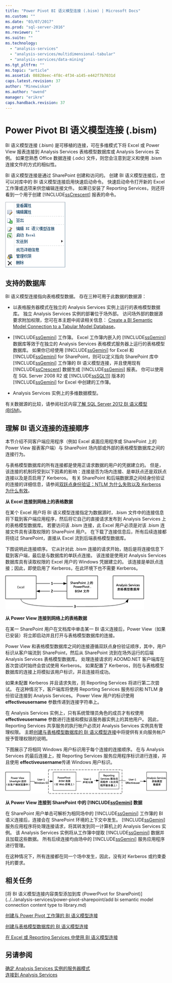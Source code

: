 ```yaml
---
title: "Power Pivot BI 语义模型连接 (.bism) | Microsoft Docs"
ms.custom: ""
ms.date: "03/07/2017"
ms.prod: "sql-server-2016"
ms.reviewer: ""
ms.suite: ""
ms.technology: 
  - "analysis-services"
  - "analysis-services/multidimensional-tabular"
  - "analysis-services/data-mining"
ms.tgt_pltfrm: ""
ms.topic: "article"
ms.assetid: 08828eec-4f8c-4f34-a145-e442f7b7031d
caps.latest.revision: 37
author: "Minewiskan"
ms.author: "owend"
manager: "erikre"
caps.handback.revision: 37
---
```

# Power Pivot BI 语义模型连接 (.bism)
  BI 语义模型连接 (.bism) 是可移植的连接，可在多维模式下将 Excel 或 Power View 报表连接到 Analysis Services 表格模型数据库或 Analysis Services 实例。 如果您熟悉 Office 数据连接 (.odc) 文件，则您会注意到定义和使用 .bism 连接文件的方式的相似性。  
  
 BI 语义模型连接是通过 SharePoint 创建和访问的。 创建 BI 语义模型连接后，您可以对库中的 BI 语义模型连接启用快速启动命令。 快速启动命令打开新的 Excel 工作簿或选项来供您编辑连接文件。 如果已安装了 Reporting Services，则还将看到一个用于创建 [!INCLUDE[ssCrescent](../../includes/sscrescent-md.md)] 报表的命令。  
  
 ![BISM 快速启动命令的屏幕快照](../../analysis-services/power-pivot-sharepoint/media/ssas-bism-quicklaunch.gif "BISM 快速启动命令的屏幕快照")  
  
##  <a name="bkmk_prereq"></a> 支持的数据库  
 BI 语义模型连接指向表格模型数据。 存在三种可用于此数据的数据源：  
  
-   以表格服务器模式在独立的 Analysis Services 实例上运行的表格模型数据库。 独立 Analysis Services 实例的部署位于场外部。 访问场外部的数据源要求附加权限，您可在本主题中阅读相关信息： [Create a BI Semantic Model Connection to a Tabular Model Database](../../analysis-services/power-pivot-sharepoint/create-a-bi-semantic-model-connection-to-a-tabular-model-database.md)。  
  
-   [!INCLUDE[ssGemini](../../includes/ssgemini-md.md)] 工作簿。 Excel 工作簿内嵌入的 [!INCLUDE[ssGemini](../../includes/ssgemini-md.md)] 数据库等效于在独立的 Analysis Services 表格模式服务器上运行的表格模型数据库。 如果你已经使用 [!INCLUDE[ssGemini](../../includes/ssgemini-md.md)] for Excel 和 [!INCLUDE[ssGemini](../../includes/ssgemini-md.md)] for SharePoint，则可以定义指向 SharePoint 库中 [!INCLUDE[ssGemini](../../includes/ssgemini-md.md)] 工作簿的 BI 语义模型连接，并且使用现有 [!INCLUDE[ssCrescent](../../includes/sscrescent-md.md)] 数据生成 [!INCLUDE[ssGemini](../../includes/ssgemini-md.md)] 报表。  你可以使用在 SQL Server 2008 R2 或 [!INCLUDE[ssSQL11](../../includes/sssql11-md.md)] 版本的 [!INCLUDE[ssGemini](../../includes/ssgemini-md.md)] for Excel 中创建的工作簿。  
  
-   Analysis Services 实例上的多维数据模型。  
  
 有关数据源的比较，请参阅社区内容[了解 SQL Server 2012 BI 语义模型 (BISM)](http://www.mssqltips.com/sqlservertip/2818/understanding-the-sql-server-2012-bi-semantic-model-bism/)。  
  
## 理解 BI 语义连接的连接顺序  
 本节介绍不同客户端应用程序（例如 Excel 桌面应用程序或 SharePoint 上的 Power View 报表客户端）与 SharePoint 场内部或外部的表格模型数据库之间的连接行为。  
  
 与表格模型数据库的所有连接都是使用正请求数据的用户的凭据建立的。 但是，该连接的机制将受到以下因素的影响：连接是否为场内连接、是单跃点还是双跃点连接以及是否启用了 Kerberos。 有关 SharePoint 和后端数据源之间经身份验证的连接的详细信息，请参阅[双跃点身份验证：NTLM 为什么失败以及 Kerberos 为什么有效](http://go.microsoft.com/fwlink/?LinkId=237137)。  
  
 **从 Excel 连接到网络上的表格数据**  
  
 在某个 Excel 用户将 BI 语义模型连接指定为数据源时，.bism 文件中的连接信息将下载到客户端应用程序，然后将它自己的直接请求发布到 Analysis Services 上的表格模型数据库。 若要访问该 .bism 连接，此 Excel 用户必须是对该 .bism 连接文件具有读取权限的 SharePoint 用户。 在下载了连接信息后，所有后续连接都将绕过 SharePoint，直接从 Excel 流到后端表格模型数据库。  
  
 下图说明此连接顺序。 它从针对此 .bism 连接的请求开始，随后是将连接信息下载到客户端，最后是与数据库的单跃点连接。 该连接是使用对 Analysis Services 数据库具有读取权限的 Excel 用户的 Windows 凭据建立的。 该连接是单跃点连接；因此，即使启用了 Kerberos，在此环境下也不需要 Kerberos。  
  
 ![从 Excel 连接到表格模型数据库](../../analysis-services/power-pivot-sharepoint/media/ssas-powerpivotbismconnection-1.gif "从 Excel 连接到表格模型数据库")  
  
 **从 Power View 连接到网络上的表格数据**  
  
 在某一 SharePoint 用户在文档库中单击某一 BI 语义连接后，Power View（如果已安装）将立即启动并且打开与表格模型数据库的连接。  
  
 Power View 和表格模型数据库之间的连接遵循双跃点身份验证顺序，其中，用户标识从客户端流到 SharePoint，然后从 SharePoint 流到在场外运行的后端 Analysis Services 表格模型数据库。 处理连接请求的 ADOMD.NET 客户端库在首次尝试时始终会尝试使用 Kerberos。 如果配置了 Kerberos，则在与表格模型数据库的连接上将模拟该用户标识，并且连接将成功。  
  
 如果未配置 Kerberos 并且请求失败，则 Reporting Services 将进行第二次尝试。 在这种情况下，客户端库将使用 Reporting Services 服务标识和 NTLM 身份验证连接到 Analysis Services。 Power View 用户的标识使用 **effectiveusername** 参数传递到连接字符串上。  
  
 在 Analysis Services 实例上，只有系统管理员角色的成员才有权使用 **effectiveusername** 参数进行连接和模拟该服务器实例上的其他用户。 因此，Reporting Services 共享服务的执行帐户必须对 Analysis Services 实例具有管理权限。  主题[创建与表格模型数据库的 BI 语义模型连接](../../analysis-services/power-pivot-sharepoint/create-a-bi-semantic-model-connection-to-a-tabular-model-database.md)中将提供有关向服务帐户授予管理权限的说明。  
  
 下图展示了将相同 Windows 用户标识用于每个连接的连接顺序。 在与 Analysis Services 的最后连接上，按 Reporting Services 服务应用程序标识进行连接，并且使用 **effectiveusername**传递 Windows 用户标识。  
  
 ![到表格数据库的模拟连接](../../analysis-services/power-pivot-sharepoint/media/ssas-powerpivotbismconnection-2.gif "到表格数据库的模拟连接")  
  
 **从 Power View 连接到 SharePoint 中的 [!INCLUDE[ssGemini](../../includes/ssgemini-md.md)] 数据**  
  
 在 SharePoint 用户单击可解析为相同场中的 [!INCLUDE[ssGemini](../../includes/ssgemini-md.md)] 工作簿的 BI 语义连接后，连接会在 SharePoint 环境的上下文中发生。 [!INCLUDE[ssGemini](../../includes/ssgemini-md.md)] 服务应用程序将处理连接请求，将其转发到同一计算机上的 Analysis Services 实例。 该 Analysis Services 实例将从工作簿中提取 [!INCLUDE[ssGemini](../../includes/ssgemini-md.md)] 数据并且加载这些数据。 所有后续连接均由场中的 [!INCLUDE[ssGemini](../../includes/ssgemini-md.md)] 服务应用程序进行管理。  
  
 在这种情况下，所有连接都在同一个场中发生，因此，没有对 Kerberos 或约束委托的要求。  
  
##  <a name="bkmk_rel"></a> 相关任务  
 [将 BI 语义模型连接内容类型添加到库 (PowerPivot for SharePoint)](../../analysis-services/power-pivot-sharepoint/add bi semantic model connection content type to library.md)  
  
 [创建与 Power Pivot 工作簿的 BI 语义模型连接](../../analysis-services/power-pivot-sharepoint/create-a-bi-semantic-model-connection-to-a-power-pivot-workbook.md)  
  
 [创建与表格模型数据库的 BI 语义模型连接](../../analysis-services/power-pivot-sharepoint/create-a-bi-semantic-model-connection-to-a-tabular-model-database.md)  
  
 [在 Excel 或 Reporting Services 中使用 BI 语义模型连接](../../analysis-services/power-pivot-sharepoint/use-a-bi-semantic-model-connection-in-excel-or-reporting-services.md)  
  
## 另请参阅  
 [确定 Analysis Services 实例的服务器模式](../../analysis-services/instances/determine-the-server-mode-of-an-analysis-services-instance.md)   
 [连接到 Analysis Services](../../analysis-services/instances/connect-to-analysis-services.md)  
  
  